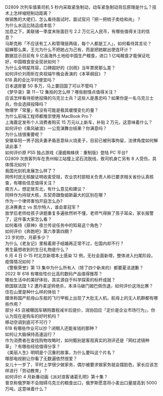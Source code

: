 D2809 次列车值乘司机 5 秒内采取紧急制动，动车紧急制动背后原理是什么？技术上怎样缩短制动距离？  
做销售的大佬们，怎么看待面试时，面试官问「把一把梳子卖给和尚」？  
为什么水运比陆运成本低？  
加息之下，美联储一季度末账面巨亏 2.2 万亿元人民币，有哪些值得关注的信息？  
马斯克称「不应该有工人和管理层两级，每个人都是工人」，如何看待其言论？  
貂蝉那么美，王允为什么不把她占为己有，而是把她献出使连环计？  
数据显示目前有 9 亿亩海外土地给中国生产粮食，进口 1 亿吨粮食才能保证吃好，中国粮食安全现状如何？  
为什么全明星阵容，口碑超好的《剑雨》当年票房那么差？  
如何评价刘雨昕在央视端午晚会表演的《本草纲目》？  
618 真的会比平时便宜吗？  
日本退房要 50 多万，马上要回国了可以不管吗？  
《梦华录》第 11－12 集拍的怎么样？哪些剧情点值得关注？  
应该怎样看待拒绝投降的乌克兰士兵？这些人是愚忠吗？如果你是一名乌克兰士兵，你会选择投降吗？  
物理学「常量」有没有可能是极其缓慢变化的量？  
为什么前端工程师都推崇使用 MacBook Pro？  
上海嘉定发布个人消费者购买 15 万元以上新车，补贴 2 万元，这意味着什么？  
如何评价《乘风破浪》一公竞演舞台结果？你满意吗？  
为什么钱很重要呢？  
安徽阜阳一男子因夫妻矛盾恶意纵火烧麦子，目前已被刑事拘留，法律角度如何解读此事？  
如何评价原 PS5 独占游戏《漫威蜘蛛侠：重制版》登陆 PC 平台?  
D2809 次旅客列车在贵州榕江站撞上泥石流脱线，致司机身亡另有 8 人受伤，具体情况如何？  
我国光刻机发展怎么样了？  
网传村民无核酸证明收麦受阻，农业农村部相关负责人称已要求相关省份认真核查，有哪些信息值得关注？  
南方人，想定居东北，有什么意见和建议？  
同样作为持球大核，东契奇跟詹姆斯最大的区别在哪？  
作为一个律师害怕开庭怎么办?  
总决赛勇士 vs 凯尔特人，谁会拿冠军 ?  
放学后老师给孩子讲题重复多遍依然听不懂，老师气得揪了孩子耳朵，家长报警了，这件事大家怎么看？  
如何看待《原神》夜兰传说任务中的知易这个角色？  
如何评价《奔跑吧》第六季第四期？  
23 岁的你，月薪多少？  
为什么《老友记》里租着房子结婚再正常不过，在国内却不行？  
男生最想收到的生日礼物是什么？  
6 月 4 日 0-15 时北京新增本土感染 12 例，无社会面新增，整体进入扫尾阶段，疫情情况如何？  
《警察荣誉》第 13 集中为什么所有人（除了四个新来的）都要夏洁道歉？  
2022 年 618 有哪些性价比高的数码产品值得推荐？  
哪些生活中的美好体验，其实源自于科学探索的标杆成就？  
欧国联法国 1:2 遭丹麦逆转绝杀，本泽马破门姆巴佩伤退，如何评价这场比赛？  
住在山里是种什么样的体验？  
媒体称国产航母山东舰的飞行甲板上出现了大批无人机，航母上的无人机群都有哪些作用？  
部分 4S 店被曝因车辆购置税减半后提价，消协回应「定价是企业市场行为」，你认为现在是购车的好时机吗？  
移动空调到底可不可行？  
618 有哪些作业可以抄？闭眼入还能省钱的那种？  
如何让大脑保持高速运行？  
作为消费者在查找购物攻略时，如何甄别是客观真实的测评还是「网红滤镜种草」？有哪些经验值得分享？  
《美丽人生》明明是个沉重的故事，为什么要叫这个片名？  
哪部电视剧让你看了无数遍依然很爱？  
女儿十一岁了，平时上学很少做家务，偶尔被要求做家务就会摆脸色，家长应该怎样进行「劳动教育」？  
如何评价 4 月新番动画《派对浪客诸葛孔明》第十集？  
普京称俄罗斯不会阻碍乌克兰的粮食出口，俄罗斯愿意将小麦出口量提高到 5000 万吨，这意味着什么？  
